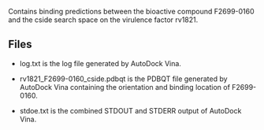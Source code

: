 Contains binding predictions between the bioactive compound F2699-0160 and the cside search space on the virulence factor rv1821.

## Files

- log.txt is the log file generated by AutoDock Vina.

- rv1821_F2699-0160_cside.pdbqt is the PDBQT file generated by AutoDock Vina containing the orientation and binding location of F2699-0160.

- stdoe.txt is the combined STDOUT and STDERR output of AutoDock Vina.

